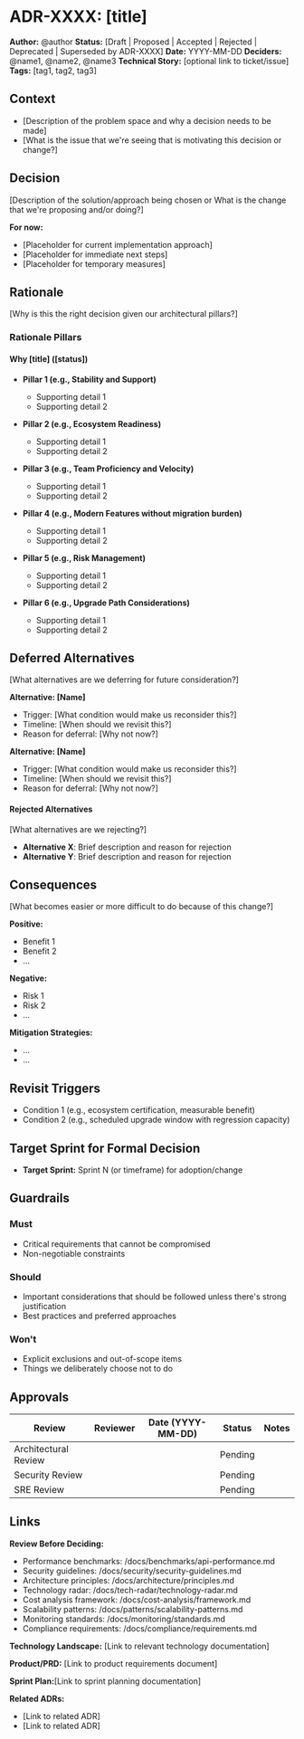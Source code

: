 # ADR-XXXX: [title]

**Author:** @author
**Status:** [Draft | Proposed | Accepted | Rejected | Deprecated | Superseded by ADR-XXXX]
**Date:** YYYY-MM-DD
**Deciders:** @name1, @name2, @name3
**Technical Story:** [optional link to ticket/issue]
**Tags:** [tag1, tag2, tag3]

## Context

- [Description of the problem space and why a decision needs to be made]
- [What is the issue that we're seeing that is motivating this decision or change?]

## Decision

[Description of the solution/approach being chosen or What is the change that we're proposing and/or doing?]

**For now:**
- [Placeholder for current implementation approach]
- [Placeholder for immediate next steps]
- [Placeholder for temporary measures]

## Rationale
[Why is this the right decision given our architectural pillars?]

### Rationale Pillars

#### Why [title] (**[status]**)

- **Pillar 1 (e.g., Stability and Support)**
  - Supporting detail 1
  - Supporting detail 2

- **Pillar 2 (e.g., Ecosystem Readiness)**
  - Supporting detail 1
  - Supporting detail 2

- **Pillar 3 (e.g., Team Proficiency and Velocity)**
  - Supporting detail 1
  - Supporting detail 2

- **Pillar 4 (e.g., Modern Features without migration burden)**
  - Supporting detail 1
  - Supporting detail 2

- **Pillar 5 (e.g., Risk Management)**
  - Supporting detail 1
  - Supporting detail 2

- **Pillar 6 (e.g., Upgrade Path Considerations)**
  - Supporting detail 1
  - Supporting detail 2

## Deferred Alternatives
[What alternatives are we deferring for future consideration?]

**Alternative: [Name]**
- Trigger: [What condition would make us reconsider this?]
- Timeline: [When should we revisit this?]
- Reason for deferral: [Why not now?]

**Alternative: [Name]**
- Trigger: [What condition would make us reconsider this?]
- Timeline: [When should we revisit this?]
- Reason for deferral: [Why not now?]

#### Rejected Alternatives
[What alternatives are we rejecting?]

- **Alternative X**: Brief description and reason for rejection
- **Alternative Y**: Brief description and reason for rejection

## Consequences
[What becomes easier or more difficult to do because of this change?]

**Positive:**
- Benefit 1
- Benefit 2
- ...

**Negative:**
- Risk 1
- Risk 2
- ...

**Mitigation Strategies:**
- ...
- ...

## Revisit Triggers

  - Condition 1 (e.g., ecosystem certification, measurable benefit)
  - Condition 2 (e.g., scheduled upgrade window with regression capacity)

## Target Sprint for Formal Decision

- **Target Sprint:** Sprint N (or timeframe) for adoption/change

## Guardrails

### Must

- Critical requirements that cannot be compromised
- Non-negotiable constraints

### Should

- Important considerations that should be followed unless there's strong justification
- Best practices and preferred approaches

### Won't

- Explicit exclusions and out-of-scope items
- Things we deliberately choose not to do

## Approvals
| Review | Reviewer | Date (YYYY-MM-DD) | Status | Notes |
|--------|----------|-------------------|---------|-------|
| Architectural Review |  |  | Pending |  |
| Security Review |  |  | Pending |  |
| SRE Review |  |  | Pending |  |

## Links

**Review Before Deciding:**  
- Performance benchmarks: /docs/benchmarks/api-performance.md  
- Security guidelines: /docs/security/security-guidelines.md  
- Architecture principles: /docs/architecture/principles.md  
- Technology radar: /docs/tech-radar/technology-radar.md  
- Cost analysis framework: /docs/cost-analysis/framework.md  
- Scalability patterns: /docs/patterns/scalability-patterns.md  
- Monitoring standards: /docs/monitoring/standards.md  
- Compliance requirements: /docs/compliance/requirements.md  

**Technology Landscape:** [Link to relevant technology documentation]  

**Product/PRD:** [Link to product requirements document]  

**Sprint Plan:**[Link to sprint planning documentation]  

**Related ADRs:**  
- [Link to related ADR]  
- [Link to related ADR]  

